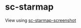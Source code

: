 # sc-starmap

View using [sc-starmap-screenshot](https://github.com/robertsspaceindustries/sc-starmap-screenshot)
